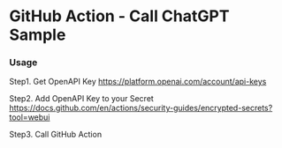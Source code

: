 # GitHub Action - Call ChatGPT Sample

### Usage
Step1. Get OpenAPI Key
https://platform.openai.com/account/api-keys

Step2. Add OpenAPI Key to your Secret
https://docs.github.com/en/actions/security-guides/encrypted-secrets?tool=webui

Step3. Call GitHub Action


